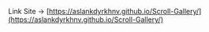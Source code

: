 Link Site -> [https://aslankdyrkhnv.github.io/Scroll-Gallery/](https://aslankdyrkhnv.github.io/Scroll-Gallery/)
